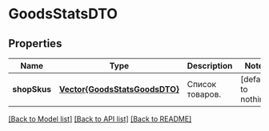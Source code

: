 # GoodsStatsDTO


## Properties
Name | Type | Description | Notes
------------ | ------------- | ------------- | -------------
**shopSkus** | [**Vector{GoodsStatsGoodsDTO}**](GoodsStatsGoodsDTO.md) | Список товаров. | [default to nothing]


[[Back to Model list]](../README.md#models) [[Back to API list]](../README.md#api-endpoints) [[Back to README]](../README.md)


